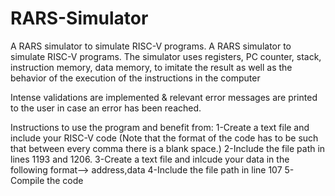 # RARS-Simulator
A RARS simulator to simulate RISC-V programs.
A RARS simulator to simulate RISC-V programs. The simulator uses registers, PC counter, stack, instruction memory, data memory, to imitate the result as well as the behavior of the execution of the instructions in the computer

Intense validations are implemented & relevant error messages are printed to the user in case an error has been reached.

Instructions to use the program and benefit from:
1-Create a text file and include your RISC-V code (Note that the format of the code has to be such that between every comma there is a blank space.)
2-Include the file path in lines 1193 and 1206. 
3-Create a text file and inlcude your data in the following format--> address,data
4-Include the file path in line 107
5-Compile the code
